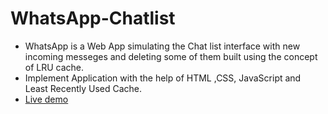 # WhatsApp-Chatlist
* WhatsApp is a Web App simulating the Chat list interface with new incoming messeges and deleting some of them built using the concept of LRU cache. 
* Implement Application with the help of HTML ,CSS, JavaScript and Least Recently Used Cache.
* [Live demo](https://ksvaibhwc.netlify.app/)
